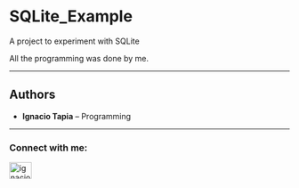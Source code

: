 # SQLite_Example
A project to experiment with SQLite

All the programming was done by me. 

---  

## Authors  
- **Ignacio Tapia** – Programming

---
<h3 align="left">Connect with me:</h3>
<p align="left">
<a href="www.linkedin.com/in/ignacio-tapia-marfil-b68506267" target="blank"><img align="center" src="https://raw.githubusercontent.com/rahuldkjain/github-profile-readme-generator/master/src/images/icons/Social/linked-in-alt.svg" alt="ignacio-tapia-marfil" height="30" width="40" /></a>
</p>
